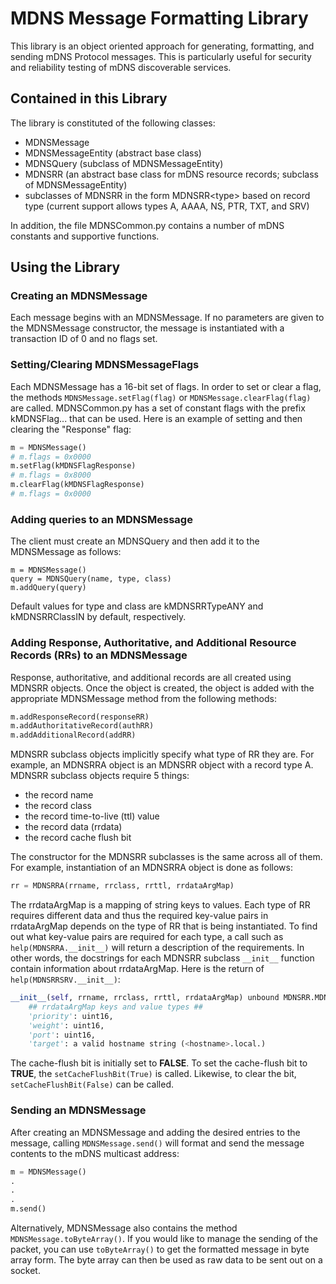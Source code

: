 # MDNS Message Formatting Library
This library is an object oriented approach for generating, formatting, and sending mDNS Protocol messages. This is particularly useful for security and reliability testing of mDNS discoverable services. 

## Contained in this Library
The library is constituted of the following classes:

* MDNSMessage
* MDNSMessageEntity (abstract base class)
* MDNSQuery (subclass of MDNSMessageEntity)
* MDNSRR (an abstract base class for mDNS resource records; subclass of MDNSMessageEntity)
* subclasses of MDNSRR in the form MDNSRR&lt;type&gt; based on record type (current support allows types A, AAAA, NS, PTR, TXT, and SRV)

In addition, the file MDNSCommon.py contains a number of mDNS constants and supportive functions.

## Using the Library

### Creating an MDNSMessage
Each message begins with an MDNSMessage. If no parameters are given to the MDNSMessage constructor, the message is instantiated with a transaction ID of 0 and no flags set.

### Setting/Clearing MDNSMessageFlags
Each MDNSMessage has a 16-bit set of flags. In order to set or clear a flag, the methods `MDNSMessage.setFlag(flag)` or `MDNSMessage.clearFlag(flag)` are called. MDNSCommon.py has a set of constant flags with the prefix kMDNSFlag... that can be used. Here is an example of setting and then clearing the "Response" flag:

```python
m = MDNSMessage()
# m.flags = 0x0000
m.setFlag(kMDNSFlagResponse)
# m.flags = 0x8000
m.clearFlag(kMDNSFlagResponse)
# m.flags = 0x0000
```

### Adding queries to an MDNSMessage
The client must create an MDNSQuery and then add it to the MDNSMessage as follows:

	m = MDNSMessage()
	query = MDNSQuery(name, type, class)
	m.addQuery(query)

Default values for type and class are kMDNSRRTypeANY and kMDNSRRClassIN by default, respectively.

### Adding Response, Authoritative, and Additional Resource Records (RRs) to an MDNSMessage
Response, authoritative, and additional records are all created using MDNSRR objects. Once the object is created, the object is added with the appropriate MDNSMessage method from the following methods:

```python
m.addResponseRecord(responseRR)
m.addAuthoritativeRecord(authRR)
m.addAdditionalRecord(addRR)
```

MDNSRR subclass objects implicitly specify what type of RR they are. For example, an MDNSRRA object is an MDNSRR object with a record type A. MDNSRR subclass objects require 5 things:
	
* the record name
* the record class
* the record time-to-live (ttl) value
* the record data (rrdata)
* the record cache flush bit

The constructor for the MDNSRR subclasses is the same across all of them. For example, instantiation of an MDNSRRA object is done as follows:

```python
rr = MDNSRRA(rrname, rrclass, rrttl, rrdataArgMap)
```

The rrdataArgMap is a mapping of string keys to values. Each type of RR requires different data and thus the required key-value pairs in rrdataArgMap depends on the type of RR that is being instantiated. To find out what key-value pairs are required for each type, a call such as `help(MDNSRRA.__init__)` will return a description of the requirements. In other words, the docstrings for each MDNSRR subclass `__init__` function contain information about rrdataArgMap. Here is the return of `help(MDNSRRSRV.__init__)`:

```python
__init__(self, rrname, rrclass, rrttl, rrdataArgMap) unbound MDNSRR.MDNSRRSRV method
    ## rrdataArgMap keys and value types ##
    'priority': uint16,
    'weight': uint16,
    'port': uint16,
    'target': a valid hostname string (<hostname>.local.)
```

The cache-flush bit is initially set to **FALSE**. To set the cache-flush bit to **TRUE**, the `setCacheFlushBit(True)` is called. Likewise, to clear the bit, `setCacheFlushBit(False)` can be called.

### Sending an MDNSMessage
After creating an MDNSMessage and adding the desired entries to the message, calling `MDNSMessage.send()` will format and send the message contents to the mDNS multicast address:

```python
m = MDNSMessage()
.
.
.
m.send()
```

Alternatively, MDNSMessage also contains the method `MDNSMessage.toByteArray()`. If you would like to manage the sending of the packet, you can use `toByteArray()` to get the formatted message in byte array form. The byte array can then be used as raw data to be sent out on a socket. 

